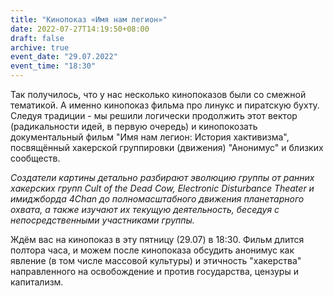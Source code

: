 ```yaml
---
title: "Кинопоказ «Имя нам легион»"
date: 2022-07-27T14:19:50+08:00
draft: false
archive: true
event_date: "29.07.2022"
event_time: "18:30"
---
```

Так получилось, что у нас несколько кинопоказов были со смежной тематикой. А именно кинопоказ фильма про линукс и пиратскую бухту. Следуя традиции - мы решили логически продолжить этот вектор (радикальности идей, в первую очередь) и кинопокозать документальный фильм "Имя нам легион: История хактивизма",  посвящённый хакерской группировки (движения) "Анонимус" и близких сообществ.

*Создатели картины детально разбирают эволюцию группы от ранних хакерских групп Cult of the Dead Cow, Electronic Disturbance Theater и имиджборда 4Chan до полномасштабного движения планетарного охвата, а также изучают их текущую деятельность, беседуя с непосредственными участниками группы.*

Ждём вас на кинопоказ в эту пятницу (29.07) в 18:30. Фильм длится полтора часа, и можем после кинопоказа обсудить анонимус как явление (в том числе массовой культуры) и этичность "хакерства" направленного на освобождение и против государства, цензуры и капитализм.